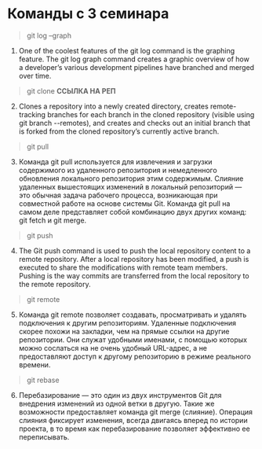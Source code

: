 # Команды с 3 семинара
> git log –graph 
1. One of the coolest features of the git log command is the graphing feature. The git log graph command creates a graphic overview of how a developer’s various development pipelines have branched and merged over time.

> git clone __ССЫЛКА НА РЕП__
2. Clones a repository into a newly created directory, creates remote-tracking branches for each branch in the cloned repository (visible using git branch --remotes), and creates and checks out an initial branch that is forked from the cloned repository’s currently active branch.

> git pull
3. Команда git pull используется для извлечения и загрузки содержимого из удаленного репозитория и немедленного обновления локального репозитория этим содержимым. Слияние удаленных вышестоящих изменений в локальный репозиторий — это обычная задача рабочего процесса, возникающая при совместной работе на основе системы Git. Команда git pull на самом деле представляет собой комбинацию двух других команд: git fetch и git merge.

> git push
4. The Git push command is used to push the local repository content to a remote repository. After a local repository has been modified, a push is executed to share the modifications with remote team members. Pushing is the way commits are transferred from the local repository to the remote repository. 

> git remote
5. Команда git remote позволяет создавать, просматривать и удалять подключения к другим репозиториям. Удаленные подключения скорее похожи на закладки, чем на прямые ссылки на другие репозитории. Они служат удобными именами, с помощью которых можно сослаться на не очень удобный URL-адрес, а не предоставляют доступ к другому репозиторию в режиме реального времени.

> git rebase
6. Перебазирование — это один из двух инструментов Git для внедрения изменений из одной ветки в другую. Такие же возможности предоставляет команда git merge (слияние). Операция слияния фиксирует изменения, всегда двигаясь вперед по истории проекта, в то время как перебазирование позволяет эффективно ее переписывать. 
